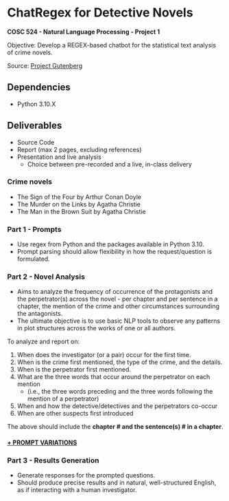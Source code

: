 # ChatRegex for Detective Novels

**COSC 524 - Natural Language Processing - Project 1**

Objective: Develop a REGEX-based chatbot for the statistical text analysis of crime novels.

Source: [Project Gutenberg](https://www.gutenberg.org/)

## Dependencies

- Python 3.10.X

## Deliverables

- Source Code
- Report (max 2 pages, excluding references)
- Presentation and live analysis
  - Choice between pre-recorded and a live, in-class delivery

### Crime novels

- The Sign of the Four by Arthur Conan Doyle
- The Murder on the Links by Agatha Christie
- The Man in the Brown Suit by Agatha Christie

### Part 1 - Prompts

- Use regex from Python and the packages available in Python 3.10.
- Prompt parsing should allow flexibility in how the request/question is formulated.

### Part 2 - Novel Analysis

- Aims to analyze the frequency of occurrence of the protagonists and the perpetrator(s) across the novel - per chapter and per sentence in a chapter, the mention of the crime and other circumstances surrounding the antagonists.
- The ultimate objective is to use basic NLP tools to observe any patterns in plot structures across the works of one or all authors.

To analyze and report on:

1. When does the investigator (or a pair) occur for the first time.
2. When is the crime first mentioned, the type of the crime, and the details.
3. When is the perpetrator first mentioned.
4. What are the three words that occur around the perpetrator on each mention
   - (i.e., the three words preceding and the three words following the mention of a perpetrator)
5. When and how the detective/detectives and the perpetrators co-occur
6. When are other suspects first introduced

The above should include the **chapter # and the sentence(s) # in a chapter**.

#### [+ PROMPT VARIATIONS](PROMPTS.md)

### Part 3 - Results Generation

- Generate responses for the prompted questions.
- Should produce precise results and in natural, well-structured English, as if interacting with a human investigator.
